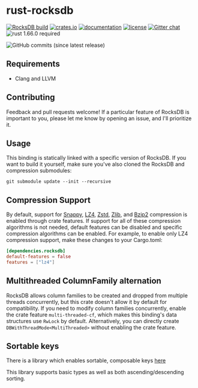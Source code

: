 # rust-rocksdb

[![RocksDB build](https://github.com/rust-rocksdb/rust-rocksdb/actions/workflows/rust.yml/badge.svg?branch=master)](https://github.com/rust-rocksdb/rust-rocksdb/actions/workflows/rust.yml)
[![crates.io](https://img.shields.io/crates/v/rocksdb.svg)](https://crates.io/crates/rocksdb)
[![documentation](https://docs.rs/rocksdb/badge.svg)](https://docs.rs/rocksdb)
[![license](https://img.shields.io/crates/l/rocksdb.svg)](https://github.com/rust-rocksdb/rust-rocksdb/blob/master/LICENSE)
[![Gitter chat](https://badges.gitter.im/rust-rocksdb/gitter.svg)](https://gitter.im/rust-rocksdb/lobby)
![rust 1.66.0 required](https://img.shields.io/badge/rust-1.66.0-blue.svg?label=MSRV)

![GitHub commits (since latest release)](https://img.shields.io/github/commits-since/rust-rocksdb/rust-rocksdb/latest.svg)

## Requirements

- Clang and LLVM

## Contributing

Feedback and pull requests welcome! If a particular feature of RocksDB is
important to you, please let me know by opening an issue, and I'll
prioritize it.

## Usage

This binding is statically linked with a specific version of RocksDB. If you
want to build it yourself, make sure you've also cloned the RocksDB and
compression submodules:

```shell
git submodule update --init --recursive
```

## Compression Support

By default, support for [Snappy](https://github.com/google/snappy),
[LZ4](https://github.com/lz4/lz4), [Zstd](https://github.com/facebook/zstd),
[Zlib](https://zlib.net), and [Bzip2](http://www.bzip.org) compression
is enabled through crate features. If support for all of these compression
algorithms is not needed, default features can be disabled and specific
compression algorithms can be enabled. For example, to enable only LZ4
compression support, make these changes to your Cargo.toml:

```toml
[dependencies.rocksdb]
default-features = false
features = ["lz4"]
```

## Multithreaded ColumnFamily alternation

RocksDB allows column families to be created and dropped
from multiple threads concurrently, but this crate doesn't allow it by default
for compatibility. If you need to modify column families concurrently, enable
the crate feature `multi-threaded-cf`, which makes this binding's
data structures use `RwLock` by default. Alternatively, you can directly create
`DBWithThreadMode<MultiThreaded>` without enabling the crate feature.

## Sortable keys

There is a library which enables sortable, composable keys [here](https://github.com/pegesund/sortable_rocksdb_keys/tree/master)

This library supports basic types as well as both ascending/descending sorting.
